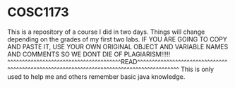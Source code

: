 # COSC1173
This is a repository of a course I did in two days. Things will change depending on the grades of my first two labs.
IF YOU ARE GOING TO COPY AND PASTE IT, USE YOUR OWN ORIGINAL OBJECT AND VARIABLE NAMES AND COMMENTS SO WE DONT DIE OF PLAGIARISM!!!!!
^^^^^^^^^^^^^^^^^^^^^^^^^^^^^^^^^^^^^^^READ^^^^^^^^^^^^^^^^^^^^^^^^^^^^^^^^^^^^^^^^^^^^^^^^^^^^^^^^^^^^^^^^^^^^^^^^^^^^^^^^^^^^^^^^^^
This is only used to help me and others remember basic java knowledge.
